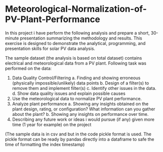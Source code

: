# Meteorological-Normalization-of-PV-Plant-Performance
In this project i have perform the following analysis and prepare a short, 30-minute presentation summarizing the methodology and results. This exercise is designed to demonstrate the analytical, programming, and presentation skills for solar PV data analysis.
 
The sample dataset (the analysis is based on total dataset) contains electrical and meteorological data from a PV plant. Following task was performed on the data: 
 
1.	Data Quality Control/Filtering
  a.	Finding and showing erroneous (physically impossible/unlikely) data points
  b.	Design of a filter(s) to remove them and implement filter(s)
  c.	Identify other issues in the data.
  d.	Show data quality issues and explain possible causes 
2.	Use the meteorological data to normalize PV plant performance. 
3.	Analyze plant performance
  a.	Showing any insights obtained on the plant design, rating, or configuration? What information can you gather about the plant?
  b.	Showing any insights on performance over time. 
4.	Describing any future work or ideas i would pursue (if any) given more time (1 year for example) on the project
 
(The sample data is in csv and but in the code pickle format is used. The pickle format can be ready by pandas directly into a dataframe to safe the time of formatting the index timestamp)

